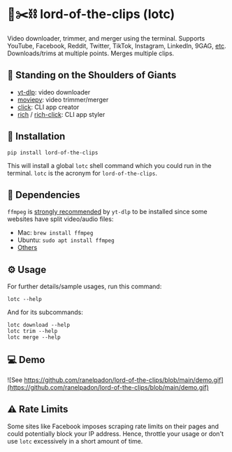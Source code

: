 # 🎥✂️⛓️ lord-of-the-clips (lotc)
Video downloader, trimmer, and merger using the terminal. Supports YouTube, Facebook, Reddit, Twitter, TikTok, Instagram, LinkedIn, 9GAG, [etc](https://github.com/yt-dlp/yt-dlp/blob/master/supportedsites.md). Downloads/trims at multiple points. Merges multiple clips.

## 🦾 Standing on the Shoulders of Giants
- [yt-dlp](https://github.com/yt-dlp/yt-dlp): video downloader
- [moviepy](https://github.com/Zulko/moviepy): video trimmer/merger
- [click](https://github.com/pallets/click/): CLI app creator
- [rich](https://github.com/Textualize/rich) / [rich-click](https://github.com/ewels/rich-click/): CLI app styler

## 🔨 Installation

```shell
pip install lord-of-the-clips
```

This will install a global `lotc` shell command which you could run in the terminal.
`lotc` is the acronym for `lord-of-the-clips`.

## 🔧 Dependencies

`ffmpeg` is [strongly recommended](https://github.com/yt-dlp/yt-dlp#strongly-recommended) by `yt-dlp` to be installed since some websites have split video/audio files:
- Mac: `brew install ffmpeg`
- Ubuntu: `sudo apt install ffmpeg`
- [Others](https://ffmpeg.org/download.html)


## ⚙️ Usage

For further details/sample usages, run this command:

```shell
lotc --help
```

And for its subcommands:

```shell
lotc download --help
lotc trim --help
lotc merge --help
```

## 💻 Demo
![See https://github.com/ranelpadon/lord-of-the-clips/blob/main/demo.gif](https://github.com/ranelpadon/lord-of-the-clips/blob/main/demo.gif)

## ⚠️ Rate Limits
Some sites like Facebook imposes scraping rate limits on their pages and could potentially block your IP address.
Hence, throttle your usage or don't use `lotc` excessively in a short amount of time.
